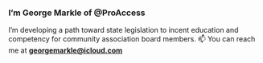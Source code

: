 ### I’m George Markle of @ProAccess
I’m developing a path toward state legislation to incent education and competency for community association board members.
📫 You can reach me at <b>georgemarkle@icloud.com<b>

<!---
ProAccess/MakeMyHOAok is a ✨ special ✨ repository because its `README.md` (this file) appears on your GitHub profile.
You can click the Preview link to take a look at your changes.
--->
